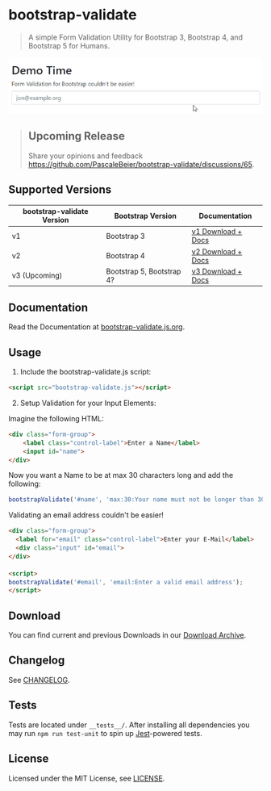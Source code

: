 # bootstrap-validate

> A simple Form Validation Utility for Bootstrap 3, Bootstrap 4, and Bootstrap 5 for Humans.

[![Demo](.github/images/demo.gif)](#)

> ## Upcoming Release
>
> Share your opinions and feedback <https://github.com/PascaleBeier/bootstrap-validate/discussions/65>.


## Supported Versions

| bootstrap-validate Version | Bootstrap Version | Documentation                |
-----------------------------|-------------------|-------------------------------
| v1 | Bootstrap 3 | [v1 Download + Docs](https://bootstrap-validate.js.org/v1) |
| v2 | Bootstrap 4 | [v2 Download + Docs](https://bootstrap-validate.js.org/v2) |
| v3 (Upcoming) | Bootstrap 5, Bootstrap 4? | [v3 Download + Docs](https://bootstrap-validate.js.org)    |

## Documentation

Read the Documentation at [bootstrap-validate.js.org](<https://bootstrap-validate.js.org>).

## Usage

1. Include the bootstrap-validate.js script:

```html
<script src="bootstrap-validate.js"></script>
```

2. Setup Validation for your Input Elements:

Imagine the following HTML:
```html
<div class="form-group">
    <label class="control-label">Enter a Name</label>
    <input id="name">
</div>
```

Now you want a Name to be at max 30 characters long and add the following:

```javascript
bootstrapValidate('#name', 'max:30:Your name must not be longer than 30 characters');
```

Validating an email address couldn't be easier!

```html
<div class="form-group">
  <label for="email" class="control-label">Enter your E-Mail</label>
  <div class="input" id="email">
</div>

<script>
bootstrapValidate('#email', 'email:Enter a valid email address');
</script>
```

## Download

You can find current and previous Downloads in our [Download Archive](https://bootstrap-validate.js.org/v2/download.html).

## Changelog

See [CHANGELOG](CHANGELOG.md).

## Tests

Tests are located under `__tests__/`.
After installing all dependencies you may run `npm run test-unit` to spin up [Jest](https://facebook.github.io/jest/)-powered tests.

## License

Licensed under the MIT License, see [LICENSE](LICENSE.md).
